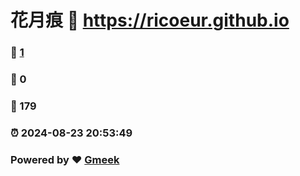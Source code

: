 # 花月痕 :link: https://ricoeur.github.io 
### :page_facing_up: [1](https://ricoeur.github.io/tag.html) 
### :speech_balloon: 0 
### :hibiscus: 179 
### :alarm_clock: 2024-08-23 20:53:49 
### Powered by :heart: [Gmeek](https://github.com/Meekdai/Gmeek)
